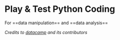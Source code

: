 # Play & Test Python Coding 

For ==data manipulation== and ==data analysis==

*Credits to [datacamp](datacamp.com) and its contributors*

  
